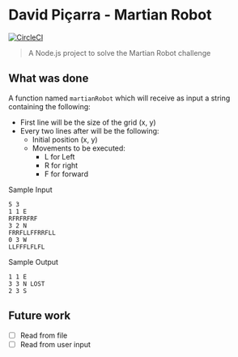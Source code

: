 # David Piçarra - Martian Robot
[![CircleCI](https://img.shields.io/circleci/project/github/davidpicarra/martian-robot.svg)](https://circleci.com/gh/davidpicarra/martian-robot)

> A Node.js project to solve the Martian Robot challenge

## What was done

A function named `martianRobot` which will receive as input a string containing the following:
- First line will be the size of the grid (x, y)
- Every two lines after will be the following:
  - Initial position (x, y)
  - Movements to be executed:
    - L for Left
    - R for right
    - F for forward

Sample Input
```
5 3
1 1 E
RFRFRFRF
3 2 N
FRRFLLFFRRFLL
0 3 W
LLFFFLFLFL
```

Sample Output
```
1 1 E
3 3 N LOST
2 3 S
```

## Future work
- [ ] Read from file
- [ ] Read from user input
